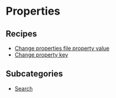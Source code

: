# Properties

## Recipes

* [Change properties file property value](changepropertyvalue.md)
* [Change property key](changepropertykey.md)

## Subcategories

* [Search](search/)

